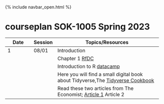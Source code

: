 {% include navbar_open.html %}

# courseplan SOK-1005 Spring 2023

| Date <img width=80/>  | Session  |Topics/Resources <img width=200/>  |
|-----------------------|---------|-----------------------------------| 
| 1|08/01 | Introduction|
| | | Chapter 1 [RfDC](https://r4ds.had.co.nz/)|
| | | Introduction to R [datacamp](https://www.datacamp.com/users/sign_in?redirect=http%3A%2F%2Fapp.datacamp.com%2Flearn%2Fcourses%2Fintroduction-to-the-tidyverse)|
| | |Here you will find a small digital book about Tidyverse,The [Tidyverse Cookbook](https://rstudio-education.github.io/tidyverse-cookbook/)|
| | | Read these two articles from The Economist; [Article 1](https://uit.instructure.com/files/1703066) Article 2|

